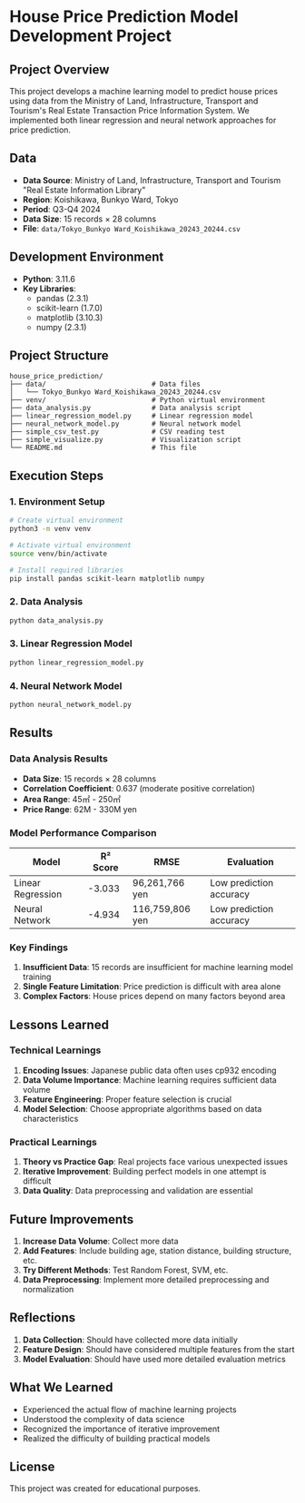 # House Price Prediction Model Development Project

## Project Overview

This project develops a machine learning model to predict house prices using data from the Ministry of Land, Infrastructure, Transport and Tourism's Real Estate Transaction Price Information System. We implemented both linear regression and neural network approaches for price prediction.

## Data

- **Data Source**: Ministry of Land, Infrastructure, Transport and Tourism "Real Estate Information Library"
- **Region**: Koishikawa, Bunkyo Ward, Tokyo
- **Period**: Q3-Q4 2024
- **Data Size**: 15 records × 28 columns
- **File**: `data/Tokyo_Bunkyo Ward_Koishikawa_20243_20244.csv`

## Development Environment

- **Python**: 3.11.6
- **Key Libraries**:
  - pandas (2.3.1)
  - scikit-learn (1.7.0)
  - matplotlib (3.10.3)
  - numpy (2.3.1)

## Project Structure

```
house_price_prediction/
├── data/                          # Data files
│   └── Tokyo_Bunkyo Ward_Koishikawa_20243_20244.csv
├── venv/                          # Python virtual environment
├── data_analysis.py               # Data analysis script
├── linear_regression_model.py     # Linear regression model
├── neural_network_model.py        # Neural network model
├── simple_csv_test.py             # CSV reading test
├── simple_visualize.py            # Visualization script
└── README.md                      # This file
```

## Execution Steps

### 1. Environment Setup

```bash
# Create virtual environment
python3 -m venv venv

# Activate virtual environment
source venv/bin/activate

# Install required libraries
pip install pandas scikit-learn matplotlib numpy
```

### 2. Data Analysis

```bash
python data_analysis.py
```

### 3. Linear Regression Model

```bash
python linear_regression_model.py
```

### 4. Neural Network Model

```bash
python neural_network_model.py
```

## Results

### Data Analysis Results

- **Data Size**: 15 records × 28 columns
- **Correlation Coefficient**: 0.637 (moderate positive correlation)
- **Area Range**: 45㎡ - 250㎡
- **Price Range**: 62M - 330M yen

### Model Performance Comparison

| Model | R² Score | RMSE | Evaluation |
|-------|----------|------|------------|
| Linear Regression | -3.033 | 96,261,766 yen | Low prediction accuracy |
| Neural Network | -4.934 | 116,759,806 yen | Low prediction accuracy |

### Key Findings

1. **Insufficient Data**: 15 records are insufficient for machine learning model training
2. **Single Feature Limitation**: Price prediction is difficult with area alone
3. **Complex Factors**: House prices depend on many factors beyond area

## Lessons Learned

### Technical Learnings

1. **Encoding Issues**: Japanese public data often uses cp932 encoding
2. **Data Volume Importance**: Machine learning requires sufficient data volume
3. **Feature Engineering**: Proper feature selection is crucial
4. **Model Selection**: Choose appropriate algorithms based on data characteristics

### Practical Learnings

1. **Theory vs Practice Gap**: Real projects face various unexpected issues
2. **Iterative Improvement**: Building perfect models in one attempt is difficult
3. **Data Quality**: Data preprocessing and validation are essential

## Future Improvements

1. **Increase Data Volume**: Collect more data
2. **Add Features**: Include building age, station distance, building structure, etc.
3. **Try Different Methods**: Test Random Forest, SVM, etc.
4. **Data Preprocessing**: Implement more detailed preprocessing and normalization

## Reflections

1. **Data Collection**: Should have collected more data initially
2. **Feature Design**: Should have considered multiple features from the start
3. **Model Evaluation**: Should have used more detailed evaluation metrics

## What We Learned

- Experienced the actual flow of machine learning projects
- Understood the complexity of data science
- Recognized the importance of iterative improvement
- Realized the difficulty of building practical models

## License

This project was created for educational purposes.
